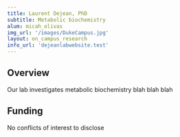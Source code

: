 ```yaml
---
title: Laurent Dejean, PhD
subtitle: Metabolic biochemistry
alum: micah_olivas
img_url: '/images/DukeCampus.jpg'
layout: on_campus_research
info_url: 'dejeanlabwebsite.test'
---
```

## Overview
Our lab investigates metabolic biochemistry blah blah blah

## Funding
No conflicts of interest to disclose
